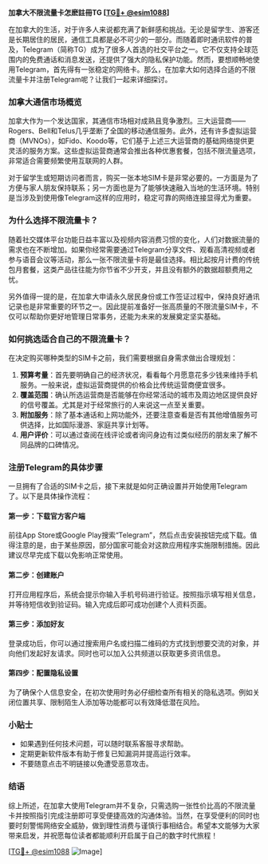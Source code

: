 **加拿大不限流量卡怎麽註冊TG [[TG💪+ @esim1088](https://t.me/s/esim1088)]**

在加拿大的生活，对于许多人来说都充满了新鲜感和挑战。无论是留学生、游客还是长期居住的居民，通信工具都是必不可少的一部分。而随着即时通讯软件的普及，Telegram（简称TG）成为了很多人首选的社交平台之一。它不仅支持全球范围内的免费通话和消息发送，还提供了强大的隐私保护功能。然而，要想顺畅地使用Telegram，首先得有一张稳定的网络卡。那么，在加拿大如何选择合适的不限流量卡并注册Telegram呢？让我们一起来详细探讨。

### 加拿大通信市场概览

加拿大作为一个发达国家，其通信市场相对成熟且竞争激烈。三大运营商——Rogers、Bell和Telus几乎垄断了全国的移动通信服务。此外，还有许多虚拟运营商（MVNOs），如Fido、Koodo等，它们基于上述三大运营商的基础网络提供更灵活的服务方案。这些虚拟运营商通常会推出各种优惠套餐，包括不限流量选项，非常适合需要频繁使用互联网的人群。

对于留学生或短期访问者而言，购买一张本地SIM卡是非常必要的。一方面是为了方便与家人朋友保持联系；另一方面也是为了能够快速融入当地的生活环境。特别是当涉及到使用像Telegram这样的应用时，稳定可靠的网络连接显得尤为重要。

### 为什么选择不限流量卡？

随着社交媒体平台功能日益丰富以及视频内容消费习惯的变化，人们对数据流量的需求也在不断增加。如果你经常需要通过Telegram分享文件、观看高清视频或者参与语音会议等活动，那么一张不限流量卡将是最佳选择。相比起按月计费的传统包月套餐，这类产品往往能为你节省不少开支，并且没有额外的数据超额费用之忧。

另外值得一提的是，在加拿大申请永久居民身份或工作签证过程中，保持良好通讯记录也是非常重要的环节之一。因此提前准备好一张高质量的不限流量SIM卡，不仅可以帮助你更好地管理日常事务，还能为未来的发展奠定坚实基础。

### 如何挑选适合自己的不限流量卡？

在决定购买哪种类型的SIM卡之前，我们需要根据自身需求做出合理规划：

1. **预算考量**：首先要明确自己的经济状况，看看每个月愿意花多少钱来维持手机服务。一般来说，虚拟运营商提供的价格会比传统运营商便宜很多。
2. **覆盖范围**：确认所选运营商是否能够在你经常活动的城市及周边地区提供良好的信号覆盖。尤其是对于经常旅行的人来说这一点至关重要。
3. **附加服务**：除了基本通话和上网功能外，还要注意查看是否有其他增值服务可供选择，比如国际漫游、家庭共享计划等。
4. **用户评价**：可以通过查阅在线评论或者询问身边有过类似经历的朋友来了解不同品牌的口碑情况。

### 注册Telegram的具体步骤

一旦拥有了合适的SIM卡之后，接下来就是如何正确设置并开始使用Telegram了。以下是具体操作流程：

#### 第一步：下载官方客户端
前往App Store或Google Play搜索“Telegram”，然后点击安装按钮完成下载。值得注意的是，由于某些原因，部分国家可能会对这款应用程序实施限制措施。因此建议尽早完成下载以免影响正常使用。

#### 第二步：创建账户
打开应用程序后，系统会提示你输入手机号码进行验证。按照指示填写相关信息，并等待短信收到验证码。输入完成后即可成功创建个人资料页面。

#### 第三步：添加好友
登录成功后，你可以通过搜索用户名或扫描二维码的方式找到想要交流的对象，并向他们发起好友请求。同时也可以加入公共频道以获取更多资讯信息。

#### 第四步：配置隐私设置
为了确保个人信息安全，在初次使用时务必仔细检查所有相关的隐私选项。例如关闭位置共享、限制陌生人添加等功能都可以有效降低潜在风险。

### 小贴士

- 如果遇到任何技术问题，可以随时联系客服寻求帮助。
- 定期更新软件版本有助于修复已知漏洞并提高运行效率。
- 不要随意点击不明链接以免遭受恶意攻击。

### 结语

综上所述，在加拿大使用Telegram并不复杂，只需选购一张性价比高的不限流量卡并按照指引完成注册即可享受便捷高效的沟通体验。当然，在享受便利的同时也要时刻警惕网络安全威胁，做到理性消费与谨慎行事相结合。希望本文能够为大家带来启发，并祝愿每位读者都能顺利开启属于自己的数字时代旅程！

[[TG💪+ @esim1088](https://t.me/s/esim1088) ![Image](https://i.postimg.cc/4NQfJmqS/Snipaste-2025-05-13-00-14-12.png)]